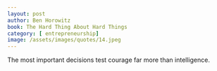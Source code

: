 ```yaml
---
layout: post
author: Ben Horowitz
book: The Hard Thing About Hard Things
category: [ entrepreneurship]
image: /assets/images/quotes/14.jpeg
---
```

The most important decisions test courage far more than intelligence.